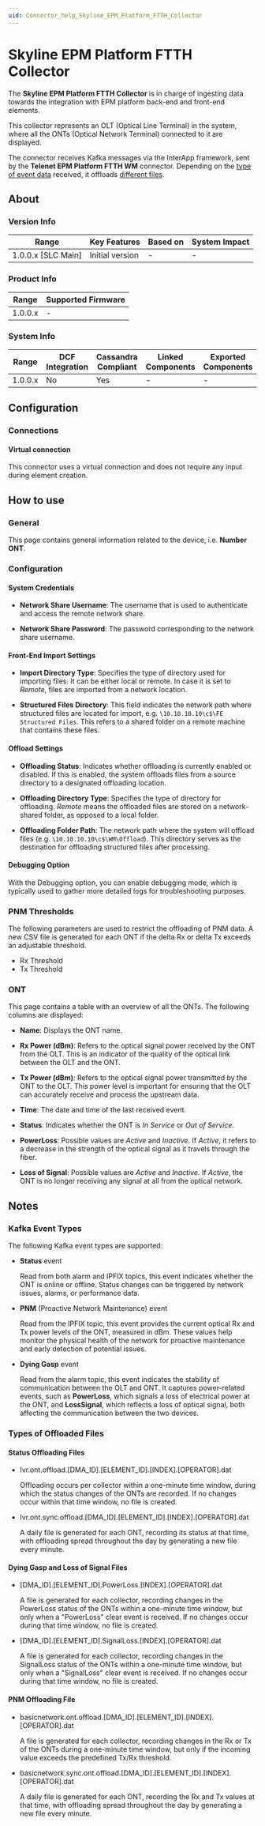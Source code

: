 ```yaml
---
uid: Connector_help_Skyline_EPM_Platform_FTTH_Collector
---
```


# Skyline EPM Platform FTTH Collector

The **Skyline EPM Platform FTTH Collector** is in charge of ingesting data towards the integration with EPM platform back-end and front-end elements.

This collector represents an OLT (Optical Line Terminal) in the system, where all the ONTs (Optical Network Terminal) connected to it are displayed.

The connector receives Kafka messages via the InterApp framework, sent by the **Telenet EPM Platform FTTH WM** connector. Depending on the [type of event data](#kafka-event-types) received, it offloads [different files](#types-of-offloaded-files).

## About

### Version Info

| Range                | Key Features     | Based on     | System Impact     |
|----------------------|------------------|--------------|-------------------|
| 1.0.0.x [SLC Main]   | Initial version  | -            | -                 |

### Product Info

| Range     | Supported Firmware     |
|-----------|------------------------|
| 1.0.0.x   | -                      |

### System Info

| Range     | DCF Integration     | Cassandra Compliant     | Linked Components     | Exported Components     |
|-----------|---------------------|-------------------------|-----------------------|-------------------------|
| 1.0.0.x   | No                  | Yes                     | -                     | -                       |

## Configuration

### Connections

#### Virtual connection

This connector uses a virtual connection and does not require any input during element creation.

## How to use

### General

This page contains general information related to the device, i.e. **Number ONT**.

### Configuration

#### System Credentials

- **Network Share Username**: The username that is used to authenticate and access the remote network share.

- **Network Share Password**: The password corresponding to the network share username.

#### Front-End Import Settings

- **Import Directory Type**: Specifies the type of directory used for importing files. It can be either local or remote. In case it is set to *Remote*, files are imported from a network location.

- **Structured Files Directory**: This field indicates the network path where structured files are located for import, e.g. `\10.10.10.10\c$\FE Structured Files`. This refers to a shared folder on a remote machine that contains these files.

#### Offload Settings

- **Offloading Status**: Indicates whether offloading is currently enabled or disabled. If this is enabled, the system offloads files from a source directory to a designated offloading location.

- **Offloading Directory Type**: Specifies the type of directory for offloading. *Remote* means the offloaded files are stored on a network-shared folder, as opposed to a local folder.

- **Offloading Folder Path**: The network path where the system will offload files (e.g. `\10.10.10.10\c$\WM\Offload`). This directory serves as the destination for offloading structured files after processing.

#### Debugging Option

With the Debugging option, you can enable debugging mode, which is typically used to gather more detailed logs for troubleshooting purposes.

### PNM Thresholds

The following parameters are used to restrict the offloading of PNM data. A new CSV file is generated for each ONT if the delta Rx or delta Tx exceeds an adjustable threshold.

- Rx Threshold
- Tx Threshold

### ONT

This page contains a table with an overview of all the ONTs. The following columns are displayed:

- **Name**: Displays the ONT name.

- **Rx Power (dBm)**: Refers to the optical signal power received by the ONT from the OLT. This is an indicator of the quality of the optical link between the OLT and the ONT.

- **Tx Power (dBm)**: Refers to the optical signal power transmitted by the ONT to the OLT. This power level is important for ensuring that the OLT can accurately receive and process the upstream data.

- **Time**: The date and time of the last received event.

- **Status**: Indicates whether the ONT is *In Service* or *Out of Service*.

- **PowerLoss**: Possible values are *Active* and *Inactive*. If *Active*, it refers to a decrease in the strength of the optical signal as it travels through the fiber.

- **Loss of Signal**: Possible values are *Active* and *Inactive*. If *Active*, the ONT is no longer receiving any signal at all from the optical network.

## Notes

### Kafka Event Types

The following Kafka event types are supported:

- **Status** event

  Read from both alarm and IPFIX topics, this event indicates whether the ONT is online or offline. Status changes can be triggered by network issues, alarms, or performance data.

- **PNM** (Proactive Network Maintenance) event

  Read from the IPFIX topic, this event provides the current optical Rx and Tx power levels of the ONT, measured in dBm. These values help monitor the physical health of the network for proactive maintenance and early detection of potential issues.

- **Dying Gasp** event

  Read from the alarm topic, this event indicates the stability of communication between the OLT and ONT. It captures power-related events, such as **PowerLoss**, which signals a loss of electrical power at the ONT, and **LossSignal**, which reflects a loss of optical signal, both affecting the communication between the two devices.

### Types of Offloaded Files

#### Status Offloading Files

- Ivr.ont.offload.[DMA_ID].[ELEMENT_ID].[INDEX].[OPERATOR].dat

  Offloading occurs per collector within a one-minute time window, during which the status changes of the ONTs are recorded. If no changes occur within that time window, no file is created.

- Ivr.ont.sync.offload.[DMA_ID].[ELEMENT_ID].[INDEX].[OPERATOR].dat

  A daily file is generated for each ONT, recording its status at that time, with offloading spread throughout the day by generating a new file every minute.

#### Dying Gasp and Loss of Signal Files

- [DMA_ID].[ELEMENT_ID].PowerLoss.[INDEX].[OPERATOR].dat

  A file is generated for each collector, recording changes in the PowerLoss status of the ONTs within a one-minute time window, but only when a "PowerLoss" clear event is received. If no changes occur during that time window, no file is created.

- [DMA_ID].[ELEMENT_ID].SignalLoss.[INDEX].[OPERATOR].dat

  A file is generated for each collector, recording changes in the SignalLoss status of the ONTs within a one-minute time window, but only when a "SignalLoss" clear event is received. If no changes occur during that time window, no file is created.

#### PNM Offloading File

- basicnetwork.ont.offload.[DMA_ID].[ELEMENT_ID].[INDEX].[OPERATOR].dat

  A file is generated for each collector, recording changes in the Rx or Tx of the ONTs during a one-minute time window, but only if the incoming value exceeds the predefined Tx/Rx threshold.

- basicnetwork.sync.ont.offload.[DMA_ID].[ELEMENT_ID].[INDEX].[OPERATOR].dat

  A daily file is generated for each ONT, recording the Rx and Tx values at that time, with offloading spread throughout the day by generating a new file every minute.
